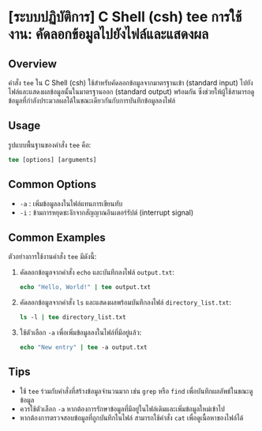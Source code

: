 # [ระบบปฏิบัติการ] C Shell (csh) tee การใช้งาน: คัดลอกข้อมูลไปยังไฟล์และแสดงผล

## Overview
คำสั่ง `tee` ใน C Shell (csh) ใช้สำหรับคัดลอกข้อมูลจากมาตรฐานเข้า (standard input) ไปยังไฟล์และแสดงผลข้อมูลนั้นในมาตรฐานออก (standard output) พร้อมกัน ซึ่งช่วยให้ผู้ใช้สามารถดูข้อมูลที่กำลังประมวลผลได้ในขณะเดียวกันกับการบันทึกข้อมูลลงไฟล์

## Usage
รูปแบบพื้นฐานของคำสั่ง `tee` คือ:

```csh
tee [options] [arguments]
```

## Common Options
- `-a` : เพิ่มข้อมูลลงในไฟล์แทนการเขียนทับ
- `-i` : ข้ามการหยุดชะงักจากสัญญาณอินเตอร์รัปต์ (interrupt signal)

## Common Examples
ตัวอย่างการใช้งานคำสั่ง `tee` มีดังนี้:

1. คัดลอกข้อมูลจากคำสั่ง `echo` และบันทึกลงไฟล์ `output.txt`:
   ```csh
   echo "Hello, World!" | tee output.txt
   ```

2. คัดลอกข้อมูลจากคำสั่ง `ls` และแสดงผลพร้อมบันทึกลงไฟล์ `directory_list.txt`:
   ```csh
   ls -l | tee directory_list.txt
   ```

3. ใช้ตัวเลือก `-a` เพื่อเพิ่มข้อมูลลงในไฟล์ที่มีอยู่แล้ว:
   ```csh
   echo "New entry" | tee -a output.txt
   ```

## Tips
- ใช้ `tee` ร่วมกับคำสั่งที่สร้างข้อมูลจำนวนมาก เช่น `grep` หรือ `find` เพื่อบันทึกผลลัพธ์ในขณะดูข้อมูล
- ควรใช้ตัวเลือก `-a` หากต้องการรักษาข้อมูลที่มีอยู่ในไฟล์เดิมและเพิ่มข้อมูลใหม่เข้าไป
- หากต้องการตรวจสอบข้อมูลที่ถูกบันทึกในไฟล์ สามารถใช้คำสั่ง `cat` เพื่อดูเนื้อหาของไฟล์ได้